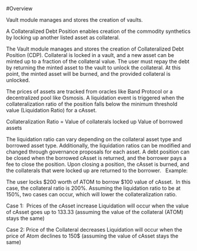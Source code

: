 #Overview

Vault module manages and stores the creation of vaults. 

A Collateralized Debt Position enables creation of the commodity synthetics by locking up another listed asset as collateral.

The Vault module manages and stores the creation of Collateralized Debt Position (CDP). Collateral is locked in a vault, and a new asset can be minted up to a fraction of the collateral value. The user must repay the debt by returning the minted asset to the vault to unlock the collateral. At this point, the minted asset will be burned, and the provided collateral is unlocked. 

The prices of assets are tracked from oracles like Band Protocol or a decentralized pool like Osmosis. A liquidation event is triggered when the collateralization ratio of the position falls below the minimum threshold value (Liquidation Ratio) for a cAsset.

Collateralization Ratio =     Value of collaterals locked up
             Value of borrowed assets

The liquidation ratio can vary depending on the collateral asset type and borrowed asset type. Additionally, the liquidation ratios can be modified and changed through governance proposals for each asset. A debt position can be closed when the borrowed cAsset is returned, and the borrower pays a fee to close the position. Upon closing a position, the cAsset is burned, and the collaterals that were locked up are returned to the borrower.
 
Example: 

The user locks $200 worth of ATOM to borrow $100 value of cAsset. 
In this case, the collateral ratio is 200%. Assuming the liquidation ratio to be at 150%, two cases can occur, which will lower the collateralization ratio. 

Case 1:  Prices of the cAsset increase
Liquidation will occur when the value of cAsset goes up to 133.33 (assuming the value of the collateral (ATOM) stays the same)

Case 2: Price of the Collateral decreases
Liquidation will occur when the price of Atom declines to 150$ (assuming the value of cAsset stays the same)
